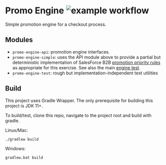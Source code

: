 # Promo Engine ![example workflow](https://github.com/manosbatsis/promo-engine/actions/workflows/push.yml/badge.svg) 

Simple promotion engine for a checkout process.

## Modules

- `promo-engine-api`: promotion engine interfaces.
- `promo-engine-simple`: uses the API module above to provide 
a partial but deterministic implementation of 
SalesForce B2B [promotion priority rules](https://documentation.b2c.commercecloud.salesforce.com/DOC2/index.jsp?topic=%2Fcom.demandware.dochelp%2Fcontent%2Fb2c_commerce%2Ftopics%2Fpromotions%2Fb2c_promotion_priority_rules.html) as appropriate for this exercise.
See also the main [engine test](promo-engine-simple/src/test/java/com/github/manosbatsis/promo/engine/simple/SimplePromotionEngineTest.java).
- `promo-engine-test`: rough but implementation-independent test utilities

## Build

This project uses Gradle Wrapper. The only prerequisite for building this 
project is JDK 11+. 

To build/test, clone this repo, navigate to the project root and build with gradle.

Linux/Mac:

    ./gradlew build

Windows:

    gradlew.bat build



    